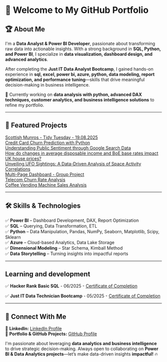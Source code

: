 # 👋 Welcome to My GitHub Portfolio  

## 🏆 About Me  
I'm a **Data Analyst & Power BI Developer**, passionate about transforming raw data into actionable insights. With a strong background in **SQL, Python, and Power BI**, I specialize in **data visualization, dashboard design, and advanced analytics**.  

After completing the **Just IT Data Analyst Bootcamp**, I gained hands-on experience in **sql, excel, power bi, azure, python, data modeling, report optimization, and performance tuning**—skills that drive meaningful decision-making in business intelligence.  

📍 Currently working on **data analysis with python, advanced DAX techniques, customer analytics, and business intelligence solutions** to refine my portfolio.  

---

## 🚀 Featured Projects  
[Scottish Munros - Tidy Tuesday - 19.08.2025](https://github.com/data-aleks/scottishmunros_tidytuesday_19_08_2025)   
[Credit Card Churn Prediction with Python](https://github.com/data-aleks/CreditCardChurn-PredictiveModelling)  
[Understanding Public Sentiment through Google Search Data](https://github.com/data-aleks/financial_sentiment_stock_analysis/)  
[How do changes in average disposable income and BoE base rates impact UK house prices?](https://github.com/data-aleks/house_prices_project)  
[Unveiling UFO Sightings: A Data-Driven Analysis of Space Activity Correlations](https://github.com/data-aleks/type_one_ufo_analysis/)  
[Multi-Page Dashboard - Group Project](https://github.com/data-aleks/Multi-Page-Dashboard-Group-Project-)  
[Telecom Churn Rate Analysis](https://github.com/data-aleks/Telecom_churn_rate)  
[Coffee Vending Machine Sales Analysis](https://github.com/data-aleks/coffee_machine_sales)  


---

## 🛠️ Skills & Technologies  
✅ **Power BI** – Dashboard Development, DAX, Report Optimization  
✅ **SQL** – Querying, Data Transformation, ETL  
✅ **Python** – Data Manipulation, Pandas, NumPy, Seaborn, Matplotlib, Scipy, Sklearn  
✅ **Azure** – Cloud-based Analytics, Data Lake Storage  
✅ **Dimensional Modeling** – Star Schema, Kimball Method  
✅ **Data Storytelling** – Turning insights into impactful reports  

---
## Learning and development
✅ **Hacker Rank Basic SQL** - 06/2025 - [Certificate of Completion](https://www.hackerrank.com/certificates/0b0188ef422d)

✅ **Just IT Data Technician Bootcamp** - 05/2025 - [Certificate of Completion](https://github.com/data-aleks/data-aleks/blob/608a334b750e712ced9152e17a449c1340996ace/Just%20IT%20Certificate%20of%20Achievement%20-%20Skills%20Bootcamps%20in%20Data%20Technician_Aleksandr.pdf)

---
## 📢 Connect With Me  
🔗 **LinkedIn:** [LinkedIn Profile](https://www.linkedin.com/in/data-aleks/)  
🚀 **Portfolio & GitHub Projects:** [GitHub Profile](https://github.com/data-aleks)  

I'm passionate about leveraging **data analytics and business intelligence** to drive strategic decision-making. Always open to collaborating on **Power BI & Data Analytics projects**—let’s make data-driven insights **impactful!** 🔥  

